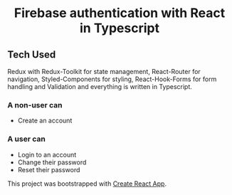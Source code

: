 <h1 align="center">Firebase authentication with React in Typescript</h1>

## Tech Used
 Redux with Redux-Toolkit for state management, React-Router for navigation, Styled-Components for styling, React-Hook-Forms for form handling and Validation and everything is written in Typescript.

 ### A non-user can 
 <ul>
 <li>Create an account</li>
 </ul>

### A user can 
 <ul>
 <li>Login to an account</li>
 <li>Change their password</li>
 <li>Reset their password</li>
 </ul>


This project was bootstrapped with [Create React App](https://github.com/facebook/create-react-app).
